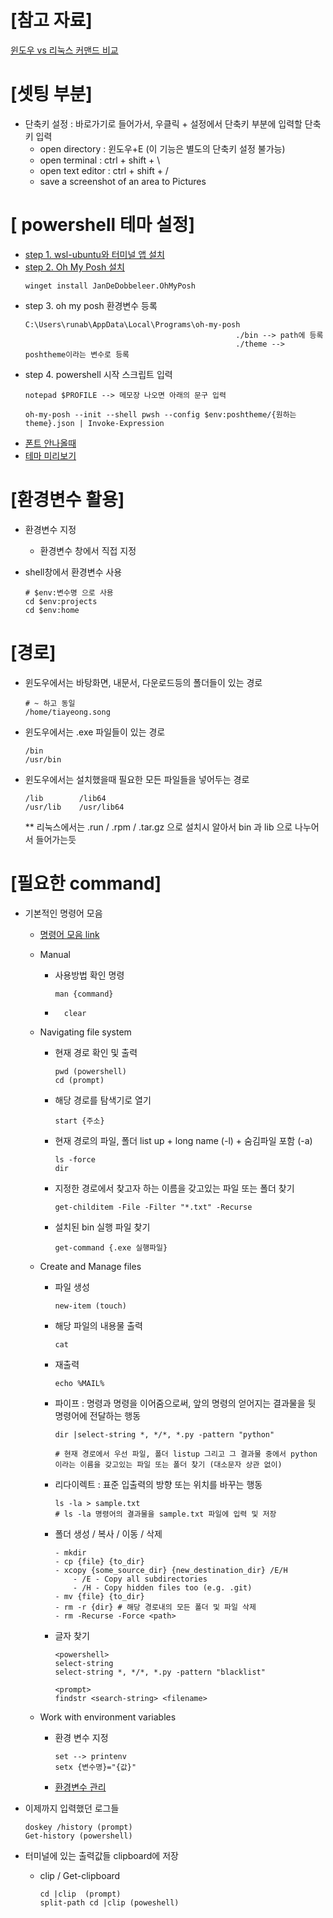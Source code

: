 
# [참고 자료]
[윈도우 vs 리눅스 커맨드 비교](https://velog.io/@seulgea/TIL-210830)

# [셋팅 부분]

    
- 단축키 설정 : 바로가기로 들어가서, 우클릭 + 설정에서 단축키 부분에 입력할 단축키 입력
    - open directory : 윈도우+E (이 기능은 별도의 단축키 설정 불가능)
    - open terminal : ctrl + shift + \
    - open text editor : ctrl + shift + /
    - save a screenshot of an area to Pictures
    
# [ powershell 테마 설정]
- [step 1. wsl-ubuntu와 터미널 앱 설치](https://proni.tistory.com/entry/Windows-Terminal-%EC%BB%AC%EB%9F%AC-%ED%85%8C%EB%A7%88-%EC%84%A4%EC%A0%95-at-Windows)
- [step 2. Oh My Posh 설치](https://ddochea.tistory.com/190)
    ```
    winget install JanDeDobbeleer.OhMyPosh
    ```
- step 3. oh my posh 환경변수 등록
   ```
   C:\Users\runab\AppData\Local\Programs\oh-my-posh
                                                  ./bin --> path에 등록
                                                  ./theme --> poshtheme이라는 변수로 등록
   ```
- step 4. powershell 시작 스크립트 입력
   ```
   notepad $PROFILE --> 메모장 나오면 아래의 문구 입력
   
   oh-my-posh --init --shell pwsh --config $env:poshtheme/{원하는 theme}.json | Invoke-Expression
   ```
- [폰트 안나올때](https://www.nerdfonts.com/font-downloads)
- [테마 미리보기](https://ohmyposh.dev/docs/themes#1_shell)


# [환경변수 활용]
- 환경변수 지정
    - 환경변수 창에서 직접 지정
    
- shell창에서 환경변수 사용
    ```
    # $env:변수명 으로 사용
    cd $env:projects
    cd $env:home
    ```


# [경로]
- 윈도우에서는 바탕화면, 내문서, 다운로드등의 폴더들이 있는 경로
    ```
    # ~ 하고 동일 
    /home/tiayeong.song
    ```
- 윈도우에서는 .exe 파일들이 있는 경로
    ```
    /bin
    /usr/bin
    ```
    
- 윈도우에서는 설치했을때 필요한 모든 파일들을 넣어두는 경로
    ```
    /lib        /lib64
    /usr/lib    /usr/lib64
    ```
    ** 리눅스에서는 .run / .rpm / .tar.gz 으로 설치시 알아서 bin 과 lib 으로 나누어서 들어가는듯






# [필요한 command]

- 기본적인 명령어 모음

    - [명령어 모음 link](https://dana-study-log.tistory.com/entry/Linux-%EB%A6%AC%EB%88%85%EC%8A%A4-%EB%AA%85%EB%A0%B9%EC%96%B4-%EB%AA%A8%EC%9D%8C#mv)

    - Manual
        - 사용방법 확인 명령
            ```
            man {command}
           ```
        - ```
            clear
            ```
    - Navigating file system
        - 현재 경로 확인 및 출력
            ```
            pwd (powershell) 
            cd (prompt)
            ```
        - 해당 경로를 탐색기로 열기
            ```
            start {주소}
            ```
        - 현재 경로의 파일, 폴더 list up + long name (-l) + 숨김파일 포함 (-a)
            ```
            ls -force
            dir
            ```
        - 지정한 경로에서 찾고자 하는 이름을 갖고있는 파일 또는 폴더 찾기
            ```
            get-childitem -File -Filter "*.txt" -Recurse
            ```
        - 설치된 bin 실행 파일 찾기
            ```
            get-command {.exe 실행파일}
            ```
    - Create and Manage files
        - 파일 생성
            ```
            new-item (touch)
            ```
        - 해당 파일의 내용물 출력
            ```
            cat
            ```
        - 재출력
            ```
            echo %MAIL%
            ```
        - 파이프 : 명령과 명령을 이어줌으로써, 앞의 명령의 얻어지는 결과물을 뒷 명령어에 전달하는 행동
            ```
            dir |select-string *, */*, *.py -pattern "python"
            
            # 현재 경로에서 우선 파일, 폴더 listup 그리고 그 결과물 중에서 python 이라는 이름을 갖고있는 파일 또는 폴더 찾기 (대소문자 상관 없이)
            ```
        - 리다이렉트 : 표준 입출력의 방향 또는 위치를 바꾸는 행동
            ```
            ls -la > sample.txt 
            # ls -la 명령어의 결과물을 sample.txt 파일에 입력 및 저장
            ```
        - 폴더 생성 / 복사 / 이동 / 삭제
            ```
            - mkdir
            - cp {file} {to_dir}
            - xcopy {some_source_dir} {new_destination_dir} /E/H 
                - /E - Copy all subdirectories
                - /H - Copy hidden files too (e.g. .git)
            - mv {file} {to_dir}
            - rm -r {dir} # 해당 경로내의 모든 폴더 및 파일 삭제
            - rm -Recurse -Force <path>

            ```
        - 글자 찾기
            ```
            <powershell>
            select-string
            select-string *, */*, *.py -pattern "blacklist"

            <prompt>
            findstr <search-string> <filename>
            ```
    - Work with environment variables
        - 환경 변수 지정
            ```
            set --> printenv
            setx {변수명}="{값}"
            ```
        - [환경변수 관리](https://sosobaba.tistory.com/279)






- 이제까지 입력했던 로그들
    ```
    doskey /history (prompt)
    Get-history (powershell)
    ```


- 터미널에 있는 출력값들 clipboard에 저장
    - clip / Get-clipboard
        ```
        cd |clip  (prompt)
        split-path cd |clip (poweshell)
        ```




